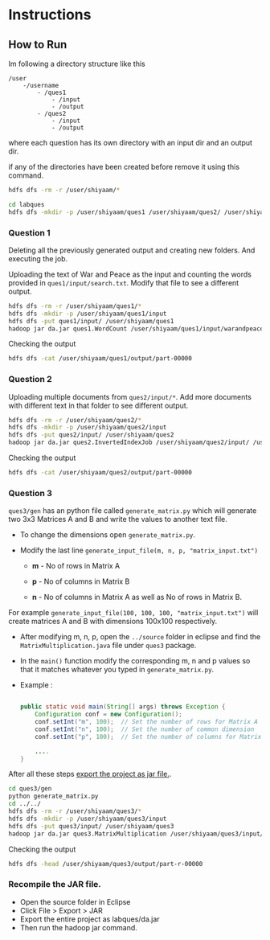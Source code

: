 # Instructions

## How to Run

Im following a directory structure like this

```
/user
    -/username
        - /ques1
            - /input
            - /output
        - /ques2
            - /input
            - /output
```

where each question has its own directory with an input dir and an output dir.

if any of the directories have been created before remove it using this command.

```bash
hdfs dfs -rm -r /user/shiyaam/*
```

```bash
cd labques
hdfs dfs -mkdir -p /user/shiyaam/ques1 /user/shiyaam/ques2/ /user/shiyaam/ques3/ /user/shiyaam/ques4/


```

### Question 1

Deleting all the previously generated output and creating new folders.
And executing the job.

Uploading the text of War and Peace as the input and counting the words provided in `ques1/input/search.txt`. Modify that file to see a different output.

```bash
hdfs dfs -rm -r /user/shiyaam/ques1/*
hdfs dfs -mkdir -p /user/shiyaam/ques1/input
hdfs dfs -put ques1/input/ /user/shiyaam/ques1
hadoop jar da.jar ques1.WordCount /user/shiyaam/ques1/input/warandpeace.txt /user/shiyaam/ques1/output/ /user/shiyaam/ques1/input/search.txt

```

Checking the output

```bash
hdfs dfs -cat /user/shiyaam/ques1/output/part-00000
```

### Question 2

Uploading multiple documents from `ques2/input/*`.
Add more documents with different text in that folder to see different output.

```bash
hdfs dfs -rm -r /user/shiyaam/ques2/*
hdfs dfs -mkdir -p /user/shiyaam/ques2/input
hdfs dfs -put ques2/input/ /user/shiyaam/ques2
hadoop jar da.jar ques2.InvertedIndexJob /user/shiyaam/ques2/input/ /user/shiyaam/ques2/output

```

Checking the output

```bash
hdfs dfs -cat /user/shiyaam/ques2/output/part-00000
```

### Question 3

`ques3/gen` has an python file called `generate_matrix.py` which will generate two 3x3 Matrices A and B and write the values to another text file.

- To change the dimensions open `generate_matrix.py`.
- Modify the last line `generate_input_file(m, n, p, "matrix_input.txt")`

  - **m** - No of rows in Matrix A
  - **p** - No of columns in Matrix B

  - **n** - No of columns in Matrix A as well as No of rows in Matrix B.

For example `generate_input_file(100, 100, 100, "matrix_input.txt")` will create matrices A and B with dimensions 100x100 respectively.

- After modifying m, n, p, open the `../source` folder in eclipse and find the `MatrixMultiplication.java` file under `ques3` package.
- In the `main()` function modify the corresponding m, n and p values so that it matches whatever you typed in `generate_matrix.py`.

- Example :

  ```java

  public static void main(String[] args) throws Exception {
      Configuration conf = new Configuration();
      conf.setInt("m", 100);  // Set the number of rows for Matrix A
      conf.setInt("n", 100);  // Set the number of common dimension
      conf.setInt("p", 100);  // Set the number of columns for Matrix B

      ....
  }
  ```

After all these steps [export the project as jar file.](#recompile-the-jar-file).

```bash
cd ques3/gen
python generate_matrix.py
cd ../../
hdfs dfs -rm -r /user/shiyaam/ques3/*
hdfs dfs -mkdir -p /user/shiyaam/ques3/input
hdfs dfs -put ques3/input/ /user/shiyaam/ques3
hadoop jar da.jar ques3.MatrixMultiplication /user/shiyaam/ques3/input/ /user/shiyaam/ques3/output/

```

Checking the output

```bash
hdfs dfs -head /user/shiyaam/ques3/output/part-r-00000
```

### Recompile the JAR file.

- Open the source folder in Eclipse
- Click File > Export > JAR
- Export the entire project as labques/da.jar
- Then run the hadoop jar command.
